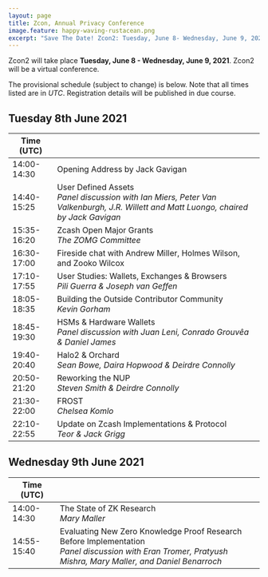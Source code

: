 ```yaml
---
layout: page
title: Zcon, Annual Privacy Conference
image.feature: happy-waving-rustacean.png
excerpt: "Save The Date! Zcon2: Tuesday, June 8- Wednesday, June 9, 2021"
---
```


Zcon2 will take place **Tuesday, June 8 - Wednesday, June 9, 2021**. Zcon2 will be a virtual conference.

The provisional schedule (subject to change) is below. Note that all times listed are in *UTC*. Registration details will be published in due course.

## Tuesday 8th June 2021
| Time (UTC) |   |
| ---------------- | -------------- |
| 14:00-14:30 | Opening Address by Jack Gavigan |
| 14:40-15:25 | User Defined Assets <br>*Panel discussion with Ian Miers, Peter Van Valkenburgh, J.R. Willett and Matt Luongo, chaired by Jack Gavigan* |
| 15:35-16:20 | Zcash Open Major Grants<br>*The ZOMG Committee* |
| 16:30-17:00 | Fireside chat with Andrew Miller, Holmes Wilson, and Zooko Wilcox |
| 17:10-17:55 | User Studies: Wallets, Exchanges & Browsers<br>*Pili Guerra & Joseph van Geffen* |
| 18:05-18:35 | Building the Outside Contributor Community<br>*Kevin Gorham*  |
| 18:45-19:30 | HSMs & Hardware Wallets<br>*Panel discussion with Juan Leni, Conrado Grouvêa & Daniel James* |
| 19:40-20:40 | Halo2 & Orchard<br>*Sean Bowe, Daira Hopwood & Deirdre Connolly* |
| 20:50-21:20 | Reworking the NUP<br>*Steven Smith & Deirdre Connolly* |
| 21:30-22:00 | FROST<br>*Chelsea Komlo* |
| 22:10-22:55 | Update on Zcash Implementations & Protocol<br>*Teor & Jack Grigg* |

## Wednesday 9th June 2021
| Time (UTC) |   |
| ---------------- | -------------- |
| 14:00-14:30 | The State of ZK Research<br>*Mary Maller* |
| 14:55-15:40 | Evaluating New Zero Knowledge Proof Research Before Implementation<br>*Panel discussion with Eran Tromer, Pratyush Mishra, Mary Maller, and Daniel Benarroch* |
